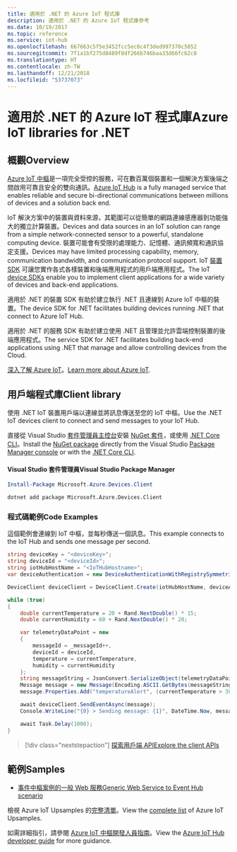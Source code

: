 ```yaml
---
title: 適用於 .NET 的 Azure IoT 程式庫
description: 適用於 .NET 的 Azure IoT 程式庫參考
ms.date: 10/19/2017
ms.topic: reference
ms.service: iot-hub
ms.openlocfilehash: 667663c5f5e3452fcc5ec0c4f3ded997370c5852
ms.sourcegitcommit: 7f1a1bf275d8489f8df266b746baa33d66fcb2c8
ms.translationtype: HT
ms.contentlocale: zh-TW
ms.lasthandoff: 12/21/2018
ms.locfileid: "53737073"
---
```

# <a name="azure-iot-libraries-for-net"></a><span data-ttu-id="2cf18-103">適用於 .NET 的 Azure IoT 程式庫</span><span class="sxs-lookup"><span data-stu-id="2cf18-103">Azure IoT libraries for .NET</span></span>

## <a name="overview"></a><span data-ttu-id="2cf18-104">概觀</span><span class="sxs-lookup"><span data-stu-id="2cf18-104">Overview</span></span>

<span data-ttu-id="2cf18-105">[Azure IoT 中樞](https://azure.microsoft.com/services/iot-hub/)是一項完全受控的服務，可在數百萬個裝置和一個解決方案後端之間啟用可靠且安全的雙向通訊。</span><span class="sxs-lookup"><span data-stu-id="2cf18-105">[Azure IoT Hub](https://azure.microsoft.com/services/iot-hub/) is a fully managed service that enables reliable and secure bi-directional communications between millions of devices and a solution back end.</span></span>

<span data-ttu-id="2cf18-106">IoT 解決方案中的裝置與資料來源，其範圍可以從簡單的網路連線感應器到功能強大的獨立計算裝置。</span><span class="sxs-lookup"><span data-stu-id="2cf18-106">Devices and data sources in an IoT solution can range from a simple network-connected sensor to a powerful, standalone computing device.</span></span> <span data-ttu-id="2cf18-107">裝置可能會有受限的處理能力、記憶體、通訊頻寬和通訊協定支援。</span><span class="sxs-lookup"><span data-stu-id="2cf18-107">Devices may have limited processing capability, memory, communication bandwidth, and communication protocol support.</span></span> <span data-ttu-id="2cf18-108">IoT [裝置 SDK](https://docs.microsoft.com/azure/iot-hub/iot-hub-devguide-sdks) 可讓您實作各式各樣裝置和後端應用程式的用戶端應用程式。</span><span class="sxs-lookup"><span data-stu-id="2cf18-108">The IoT [device SDKs](https://docs.microsoft.com/azure/iot-hub/iot-hub-devguide-sdks) enable you to implement client applications for a wide variety of devices and back-end applications.</span></span>

<span data-ttu-id="2cf18-109">適用於 .NET 的裝置 SDK 有助於建立執行 .NET 且連線到 Azure IoT 中樞的裝置。</span><span class="sxs-lookup"><span data-stu-id="2cf18-109">The device SDK for .NET facilitates building devices running .NET that connect to Azure IoT Hub.</span></span>

<span data-ttu-id="2cf18-110">適用於 .NET 的服務 SDK 有助於建立使用 .NET 且管理並允許雲端控制裝置的後端應用程式。</span><span class="sxs-lookup"><span data-stu-id="2cf18-110">The service SDK for .NET facilitates building back-end applications using .NET that manage and allow controlling devices from the Cloud.</span></span>

<span data-ttu-id="2cf18-111">[深入了解 Azure IoT](https://docs.microsoft.com/azure/iot-hub/)。</span><span class="sxs-lookup"><span data-stu-id="2cf18-111">[Learn more about Azure IoT](https://docs.microsoft.com/azure/iot-hub/).</span></span>


## <a name="client-library"></a><span data-ttu-id="2cf18-112">用戶端程式庫</span><span class="sxs-lookup"><span data-stu-id="2cf18-112">Client library</span></span>

<span data-ttu-id="2cf18-113">使用 .NET IoT 裝置用戶端以連線並將訊息傳送至您的 IoT 中樞。</span><span class="sxs-lookup"><span data-stu-id="2cf18-113">Use the .NET IoT devices client to connect and send messages to your IoT Hub.</span></span>

<span data-ttu-id="2cf18-114">直接從 Visual Studio [套件管理員主控台][PackageManager]安裝 [NuGet 套件]( https://www.nuget.org/packages/Microsoft.Azure.Devices.Client)，或使用 [.NET Core CLI][DotNetCLI]。</span><span class="sxs-lookup"><span data-stu-id="2cf18-114">Install the [NuGet package]( https://www.nuget.org/packages/Microsoft.Azure.Devices.Client) directly from the Visual Studio [Package Manager console][PackageManager] or with the [.NET Core CLI][DotNetCLI].</span></span>

#### <a name="visual-studio-package-manager"></a><span data-ttu-id="2cf18-115">Visual Studio 套件管理員</span><span class="sxs-lookup"><span data-stu-id="2cf18-115">Visual Studio Package Manager</span></span>

```powershell
Install-Package Microsoft.Azure.Devices.Client
```

```bash
dotnet add package Microsoft.Azure.Devices.Client
```
### <a name="code-examples"></a><span data-ttu-id="2cf18-116">程式碼範例</span><span class="sxs-lookup"><span data-stu-id="2cf18-116">Code Examples</span></span> 

<span data-ttu-id="2cf18-117">這個範例會連線到 IoT 中樞，並每秒傳送一個訊息。</span><span class="sxs-lookup"><span data-stu-id="2cf18-117">This example connects to the IoT Hub and sends one message per second.</span></span>

```csharp
string deviceKey = "<deviceKey>";
string deviceId = "<deviceId>";
string iotHubHostName = "<IoTHubHostname>";
var deviceAuthentication = new DeviceAuthenticationWithRegistrySymmetricKey(deviceId, deviceKey);

DeviceClient deviceClient = DeviceClient.Create(iotHubHostName, deviceAuthentication, TransportType.Mqtt);

while (true)
{
    double currentTemperature = 20 + Rand.NextDouble() * 15;
    double currentHumidity = 60 + Rand.NextDouble() * 20;

    var telemetryDataPoint = new
    {
        messageId = _messageId++,
        deviceId = deviceId,
        temperature = currentTemperature,
        humidity = currentHumidity
    };
    string messageString = JsonConvert.SerializeObject(telemetryDataPoint);
    Message message = new Message(Encoding.ASCII.GetBytes(messageString));
    message.Properties.Add("temperatureAlert", (currentTemperature > 30) ? "true" : "false");

    await deviceClient.SendEventAsync(message);
    Console.WriteLine("{0} > Sending message: {1}", DateTime.Now, messageString);

    await Task.Delay(1000);
}
```


> [!div class="nextstepaction"]
> [<span data-ttu-id="2cf18-118">探索用戶端 API</span><span class="sxs-lookup"><span data-stu-id="2cf18-118">Explore the client APIs</span></span>](/dotnet/api/overview/azure/iot/client)

## <a name="samples"></a><span data-ttu-id="2cf18-119">範例</span><span class="sxs-lookup"><span data-stu-id="2cf18-119">Samples</span></span>

- [<span data-ttu-id="2cf18-120">事件中樞案例的一般 Web 服務</span><span class="sxs-lookup"><span data-stu-id="2cf18-120">Generic Web Service to Event Hub scenario</span></span>](https://azure.microsoft.com/resources/samples/event-hubs-dotnet-importfromweb/)

<span data-ttu-id="2cf18-121">檢視 Azure IoT Upsamples 的[完整清單](https://azure.microsoft.com/resources/samples/?platform=dotnet&service=iot-hub)。</span><span class="sxs-lookup"><span data-stu-id="2cf18-121">View the [complete list](https://azure.microsoft.com/resources/samples/?platform=dotnet&service=iot-hub) of Azure IoT Upsamples.</span></span>

<span data-ttu-id="2cf18-122">如需詳細指引，請參閱 [Azure IoT 中樞開發人員指南](https://docs.microsoft.com/azure/iot-hub/iot-hub-devguide)。</span><span class="sxs-lookup"><span data-stu-id="2cf18-122">View the [Azure IoT Hub developer guide](https://docs.microsoft.com/azure/iot-hub/iot-hub-devguide) for more guidance.</span></span>

[PackageManager]: https://docs.microsoft.com/nuget/tools/package-manager-console
[DotNetCLI]: https://docs.microsoft.com/dotnet/core/tools/dotnet-add-package
